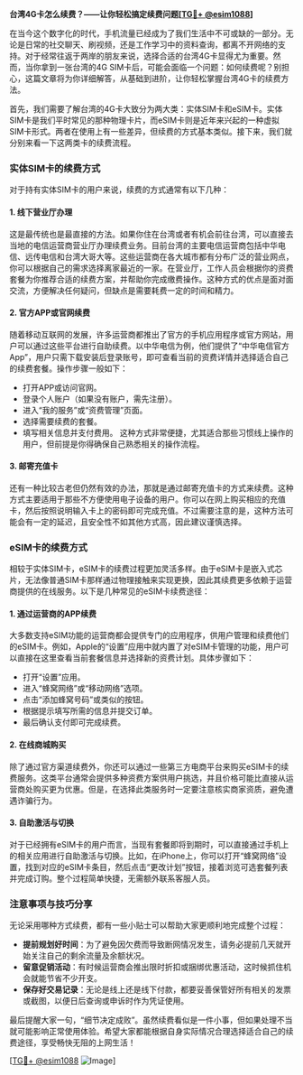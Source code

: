 **台湾4G卡怎么续费？——让你轻松搞定续费问题[[TG💪+ @esim1088](https://t.me/s/esim1088)]**

在当今这个数字化的时代，手机流量已经成为了我们生活中不可或缺的一部分。无论是日常的社交聊天、刷视频，还是工作学习中的资料查询，都离不开网络的支持。对于经常往返于两岸的朋友来说，选择合适的台湾4G卡显得尤为重要。然而，当你拿到一张台湾的4G SIM卡后，可能会面临一个问题：如何续费呢？别担心，这篇文章将为你详细解答，从基础到进阶，让你轻松掌握台湾4G卡的续费方法。

首先，我们需要了解台湾的4G卡大致分为两大类：实体SIM卡和eSIM卡。实体SIM卡是我们平时常见的那种物理卡片，而eSIM卡则是近年来兴起的一种虚拟SIM卡形式。两者在使用上有一些差异，但续费的方式基本类似。接下来，我们就分别来看一下这两类卡的续费流程。

### 实体SIM卡的续费方式

对于持有实体SIM卡的用户来说，续费的方式通常有以下几种：

#### 1. 线下营业厅办理
这是最传统也是最直接的方法。如果你住在台湾或者有机会前往台湾，可以直接去当地的电信运营商营业厅办理续费业务。目前台湾的主要电信运营商包括中华电信、远传电信和台湾大哥大等。这些运营商在各大城市都有分布广泛的营业网点，你可以根据自己的需求选择离家最近的一家。在营业厅，工作人员会根据你的资费套餐为你推荐合适的续费方案，并帮助你完成缴费操作。这种方式的优点是面对面交流，方便解决任何疑问，但缺点是需要耗费一定的时间和精力。

#### 2. 官方APP或官网续费
随着移动互联网的发展，许多运营商都推出了官方的手机应用程序或官方网站，用户可以通过这些平台进行自助续费。以中华电信为例，他们提供了“中华电信官方App”，用户只需下载安装后登录账号，即可查看当前的资费详情并选择适合自己的续费套餐。操作步骤一般如下：
- 打开APP或访问官网。
- 登录个人账户（如果没有账户，需先注册）。
- 进入“我的服务”或“资费管理”页面。
- 选择需要续费的套餐。
- 填写相关信息并支付费用。
这种方式非常便捷，尤其适合那些习惯线上操作的用户，但前提是你得确保自己熟悉相关的操作流程。

#### 3. 邮寄充值卡
还有一种比较古老但仍然有效的办法，那就是通过邮寄充值卡的方式来续费。这种方式主要适用于那些不方便使用电子设备的用户。你可以在网上购买相应的充值卡，然后按照说明输入卡上的密码即可完成充值。不过需要注意的是，这种方法可能会有一定的延迟，且安全性不如其他方式高，因此建议谨慎选择。

### eSIM卡的续费方式

相较于实体SIM卡，eSIM卡的续费过程更加灵活多样。由于eSIM卡是嵌入式芯片，无法像普通SIM卡那样通过物理接触来实现更换，因此其续费更多依赖于运营商提供的在线服务。以下是几种常见的eSIM卡续费途径：

#### 1. 通过运营商的APP续费
大多数支持eSIM功能的运营商都会提供专门的应用程序，供用户管理和续费他们的eSIM卡。例如，Apple的“设置”应用中就内置了对eSIM卡管理的功能，用户可以直接在这里查看当前套餐信息并选择新的资费计划。具体步骤如下：
- 打开“设置”应用。
- 进入“蜂窝网络”或“移动网络”选项。
- 点击“添加蜂窝号码”或类似的按钮。
- 根据提示填写所需的信息并提交订单。
- 最后确认支付即可完成续费。

#### 2. 在线商城购买
除了通过官方渠道续费外，你还可以通过一些第三方电商平台来购买eSIM卡的续费服务。这类平台通常会提供多种资费方案供用户挑选，并且价格可能比直接从运营商处购买更为优惠。但是，在选择此类服务时一定要注意核实商家资质，避免遭遇诈骗行为。

#### 3. 自助激活与切换
对于已经拥有eSIM卡的用户而言，当现有套餐即将到期时，可以直接通过手机上的相关应用进行自助激活与切换。比如，在iPhone上，你可以打开“蜂窝网络”设置，找到对应的eSIM卡条目，然后点击“更改计划”按钮，接着浏览可选套餐列表并完成订购。整个过程简单快捷，无需额外联系客服人员。

### 注意事项与技巧分享

无论采用哪种方式续费，都有一些小贴士可以帮助大家更顺利地完成整个过程：

- **提前规划好时间**：为了避免因欠费而导致断网情况发生，请务必提前几天就开始关注自己的剩余流量及余额状况。
- **留意促销活动**：有时候运营商会推出限时折扣或捆绑优惠活动，这时候抓住机会就能节省不少开支。
- **保存好交易记录**：无论是线上还是线下付款，都要妥善保管好所有相关的发票或截图，以便日后查询或申诉时作为凭证使用。

最后提醒大家一句，“细节决定成败”。虽然续费看似是一件小事，但如果处理不当就可能影响正常使用体验。希望大家都能根据自身实际情况合理选择适合自己的续费途径，享受畅快无阻的上网生活！

[[TG💪+ @esim1088](https://t.me/s/esim1088) ![Image](https://i.postimg.cc/4NQfJmqS/Snipaste-2025-05-13-00-14-12.png)]